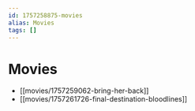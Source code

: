 ```yaml
---
id: 1757258875-movies
alias: Movies
tags: []
---
```

# Movies
- [[movies/1757259062-bring-her-back]]
- [[movies/1757261726-final-destination-bloodlines]]